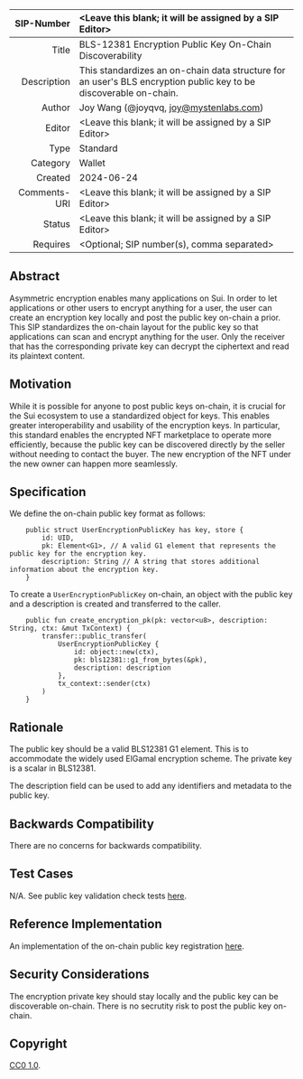 | SIP-Number          | <Leave this blank; it will be assigned by a SIP Editor> |
| ---:                | :--- |
| Title               | BLS-12381 Encryption Public Key On-Chain Discoverability |
| Description         | This standardizes an on-chain data structure for an user's BLS encryption public key to be discoverable on-chain. |
| Author              | Joy Wang (@joyqvq, joy@mystenlabs.com)|
| Editor              | <Leave this blank; it will be assigned by a SIP Editor> |
| Type                | Standard |
| Category            | Wallet |
| Created             | 2024-06-24 |
| Comments-URI        | <Leave this blank; it will be assigned by a SIP Editor> |
| Status              | <Leave this blank; it will be assigned by a SIP Editor> |
| Requires            | <Optional; SIP number(s), comma separated> |

## Abstract

Asymmetric encryption enables many applications on Sui. In order to let applications or other users to encrypt anything for a user, the user can create an encryption key locally and post the public key on-chain a prior. This SIP standardizes the on-chain layout for the public key so that applications can scan and encrypt anything for the user. Only the receiver that has the corresponding private key can decrypt the ciphertext and read its plaintext content. 

## Motivation

While it is possible for anyone to post public keys on-chain, it is crucial for the Sui ecosystem to use a standardized object for keys. This enables greater interoperability and usability of the encryption keys. In particular, this standard enables the encrypted NFT marketplace to operate more efficiently, because the public key can be discovered directly by the seller without needing to contact the buyer. The new encryption of the NFT under the new owner can happen more seamlessly. 

## Specification

We define the on-chain public key format as follows:
```move
    public struct UserEncryptionPublicKey has key, store {
        id: UID,
        pk: Element<G1>, // A valid G1 element that represents the public key for the encryption key. 
        description: String // A string that stores additional information about the encryption key. 
    }
```

To create a `UserEncryptionPublicKey` on-chain, an object with the public key and a description is created and transferred to the caller. 

```move
    public fun create_encryption_pk(pk: vector<u8>, description: String, ctx: &mut TxContext) {
        transfer::public_transfer(
            UserEncryptionPublicKey {
                id: object::new(ctx),
                pk: bls12381::g1_from_bytes(&pk),
                description: description
            },
            tx_context::sender(ctx)
        )
    }
```
## Rationale

The public key should be a valid BLS12381 G1 element. This is to accommodate the widely used ElGamal encryption scheme. The private key is a scalar in BLS12381.

The description field can be used to add any identifiers and metadata to the public key. 

## Backwards Compatibility

There are no concerns for backwards compatibility.

## Test Cases

N/A. See public key validation check tests [here](https://github.com/MystenLabs/encryption-public-key).

## Reference Implementation

An implementation of the on-chain public key registration [here](https://github.com/MystenLabs/encryption-public-key).

## Security Considerations

The encryption private key should stay locally and the public key can be discoverable on-chain. There is no secrutity risk to post the public key on-chain. 

## Copyright

[CC0 1.0](../LICENSE.md).
